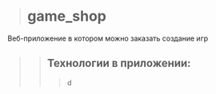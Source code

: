 > # game_shop
Веб-приложение в котором можно заказать создание игр

>> ## Технологии в приложении:
>>> d
  
